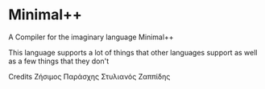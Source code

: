 # Minimal++
A Compiler for the imaginary language Minimal++

This language supports a lot of things that other languages support as well as a few things that they don't


Credits
Ζήσιμος Παράσχης
Στυλιανός Ζαππίδης
